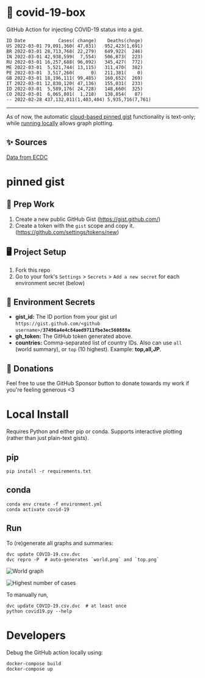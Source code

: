 # 🏥 covid-19-box

GitHub Action for injecting COVID-19 status into a gist.

```
ID Date            Cases( change)    Deaths(chnge)
US 2022-03-01 79,091,360( 47,031)   952,423(1,691)
BR 2022-03-01 28,713,768( 22,279)   649,922(  246)
IN 2022-03-01 42,938,599(  7,554)   506,873(  223)
RU 2022-03-01 16,257,688( 96,092)   345,427(  772)
ME 2022-03-01  5,521,744( 13,115)   311,470(  382)
PE 2022-03-01  3,517,260(      0)   211,381(    0)
GB 2022-03-01 18,196,111( 99,485)   160,652(  269)
IT 2022-03-01 12,830,120( 47,136)   155,031(  233)
ID 2022-03-01  5,589,176( 24,728)   148,660(  325)
CO 2022-03-01  6,065,801(  1,218)   138,854(   87)
-- 2022-02-28 437,132,011(1,403,404) 5,935,716(7,761)
```

---

As of now, the automatic [cloud-based pinned gist](#pinned-gist) functionality is text-only;
while [running locally](#local-install) allows graph plotting.

## ✨ Sources

[Data from ECDC](https://www.ecdc.europa.eu/en/publications-data/download-todays-data-geographic-distribution-covid-19-cases-worldwide)

# pinned gist

## 🎒 Prep Work
1. Create a new public GitHub Gist (https://gist.github.com/)
1. Create a token with the `gist` scope and copy it. (https://github.com/settings/tokens/new)

## 🖥 Project Setup
1. Fork this repo
1. Go to your fork's `Settings` > `Secrets` > `Add a new secret` for each environment secret (below)

## 🤫 Environment Secrets
- **gist_id:** The ID portion from your gist url `https://gist.github.com/<github username>/`**`37496a4e4c84aed9711fbe3ec560888a`**.
- **gh_token:** The GitHub token generated above.
- **countries:** Comma-separated list of country IDs. Also can use `all` (world summary), or `top` (10 highest). Example: **top,all,JP**.

## 💸 Donations

Feel free to use the GitHub Sponsor button to donate towards my work if you're feeling generous <3

# Local Install

Requires Python and either pip or conda. Supports interactive plotting (rather than just plain-text gists).

## pip

```
pip install -r requirements.txt
```

## conda

```
conda env create -f environment.yml
conda activate covid-19
```

## Run

To (re)generate all graphs and summaries:

```
dvc update COVID-19.csv.dvc
dvc repro -P  # auto-generates `world.png` and `top.png`
```

![World graph](world.png)

![Highest number of cases](top.png)

To manually run,

```
dvc update COVID-19.csv.dvc  # at least once
python covid19.py --help
```

# Developers

Debug the GitHub action locally using:

```
docker-compose build
docker-compose up
```
